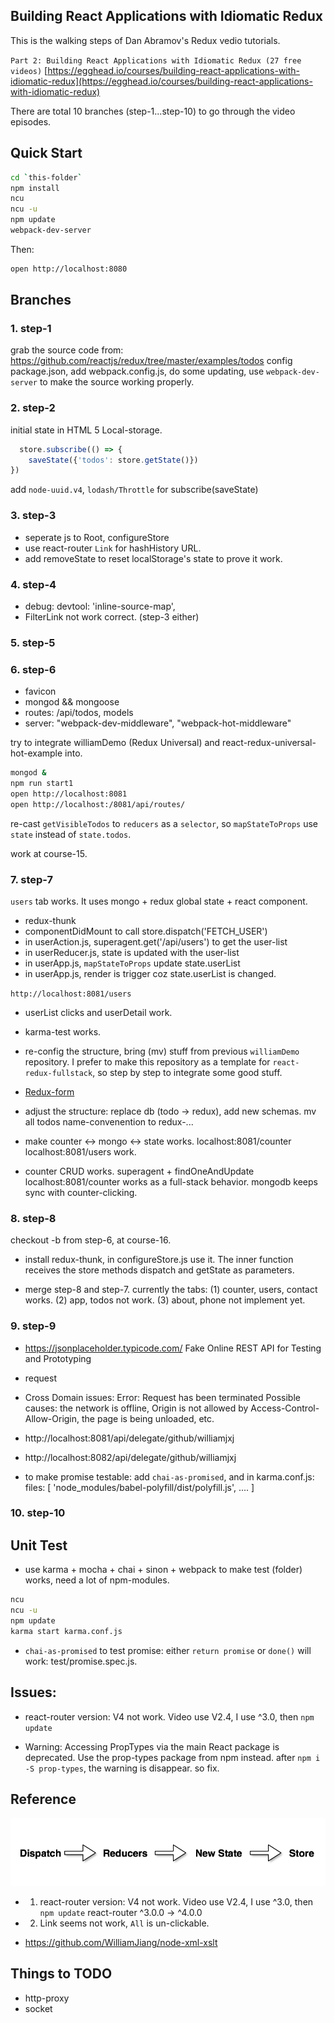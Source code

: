 ## Building React Applications with Idiomatic Redux

This is the walking steps of Dan Abramov's Redux vedio tutorials.

`Part 2: Building React Applications with Idiomatic Redux (27 free videos)`
[https://egghead.io/courses/building-react-applications-with-idiomatic-redux](https://egghead.io/courses/building-react-applications-with-idiomatic-redux)

There are total 10 branches (step-1...step-10) to go through the video episodes.


## Quick Start

```bash
cd `this-folder`
npm install
ncu
ncu -u
npm update
webpack-dev-server
```

Then:

```bash
open http://localhost:8080
```

## Branches

### 1. step-1

grab the source code from: https://github.com/reactjs/redux/tree/master/examples/todos
config package.json, add webpack.config.js, do some updating, use `webpack-dev-server` to make the source working properly.

### 2. step-2

initial state in HTML 5 Local-storage.

```javascript
  store.subscribe(() => {
    saveState({'todos': store.getState()})
})
```

add `node-uuid.v4`, `lodash/Throttle` for subscribe(saveState) 

### 3. step-3

- seperate js to Root, configureStore
- use react-router `Link` for hashHistory URL.
- add removeState to reset localStorage's state to prove it work.

### 4. step-4

- debug: devtool: 'inline-source-map',
- FilterLink not work correct. (step-3 either)

### 5. step-5

### 6. step-6

- favicon
- mongod && mongoose
- routes: /api/todos, models
- server: 
    "webpack-dev-middleware",
    "webpack-hot-middleware"

try to integrate williamDemo (Redux Universal) and react-redux-universal-hot-example into.

```bash
mongod &
npm run start1 
open http://localhost:8081
open http://localhost:/8081/api/routes/
```

re-cast `getVisibleTodos` to `reducers` as a `selector`, so `mapStateToProps` use `state` instead of `state.todos`.

work at course-15.

### 7. step-7

`users` tab works. It uses mongo + redux global state + react component.
- redux-thunk
- componentDidMount to call store.dispatch('FETCH_USER')
- in userAction.js, superagent.get('/api/users') to get the user-list
- in userReducer.js, state is updated with the user-list
- in userApp.js, `mapStateToProps` update state.userList
- in userApp.js, render is trigger coz state.userList is changed.

`http://localhost:8081/users`

- userList clicks and userDetail work.
- karma-test works.
- re-config the structure, bring (mv) stuff from previous `williamDemo` repository.
  I prefer to make this repository as a template for `react-redux-fullstack`, so step by step to integrate some good stuff.
- [Redux-form](https://github.com/erikras/redux-form)
- adjust the structure: replace db (todo -> redux), add new schemas. mv all todos name-convenention to redux-...

- make counter <-> mongo <-> state works. localhost:8081/counter localhost:8081/users work.
- counter CRUD works. superagent + findOneAndUpdate
    localhost:8081/counter works as a full-stack behavior. mongodb keeps sync with counter-clicking.

### 8. step-8

checkout -b from step-6, at course-16. 

- install redux-thunk, in configureStore.js use it.
 The inner function receives the store methods dispatch and getState as parameters.
     
- merge step-8 and step-7. currently the tabs: 
 (1) counter, users, contact works. 
 (2) app, todos not work. 
 (3) about, phone not implement yet.
     
### 9. step-9

- https://jsonplaceholder.typicode.com/
  Fake Online REST API for Testing and Prototyping
- request
- Cross Domain issues:
  Error: Request has been terminated
  Possible causes: the network is offline, Origin is not allowed by Access-Control-Allow-Origin, the page is being unloaded, etc.
- http://localhost:8081/api/delegate/github/williamjxj
- http://localhost:8082/api/delegate/github/williamjxj

- to make promise testable: add `chai-as-promised`, and in karma.conf.js:
files: [
  'node_modules/babel-polyfill/dist/polyfill.js',
  ....
]

### 10. step-10



## Unit Test

- use karma + mocha + chai + sinon + webpack to make test (folder) works, need a lot of npm-modules.

```bash
ncu
ncu -u
npm update
karma start karma.conf.js
```

- `chai-as-promised` to test promise: either `return promise` or `done()` will work: test/promise.spec.js.


## Issues:

- react-router version: V4 not work. Video use V2.4, I use ^3.0, then `npm update`

- Warning: Accessing PropTypes via the main React package is deprecated. Use the prop-types package from npm instead.
after `npm i -S prop-types`, the warning is disappear. so fix.


## Reference

![Redux Life Cycle](./public/redux-life-cycle.png)

- 1. react-router version: V4 not work. Video use V2.4, I use ^3.0, then `npm update`
react-router                ^3.0.0  →  ^4.0.0 
- 2. Link seems not work, `All` is un-clickable.

- https://github.com/WilliamJiang/node-xml-xslt


## Things to TODO

- http-proxy
- socket
